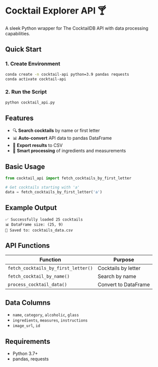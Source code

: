 
# Cocktail Explorer API 🍸

A sleek Python wrapper for The CocktailDB API with data processing capabilities.

## Quick Start

### 1. Create Environment
```bash
conda create -n cocktail-api python=3.9 pandas requests
conda activate cocktail-api
```

### 2. Run the Script
```bash
python cocktail_api.py
```

## Features

- 🔍 **Search cocktails** by name or first letter
- 📊 **Auto-convert** API data to pandas DataFrame
- 💾 **Export results** to CSV
- 🎯 **Smart processing** of ingredients and measurements

## Basic Usage

```python
from cocktail_api import fetch_cocktails_by_first_letter

# Get cocktails starting with 'a'
data = fetch_cocktails_by_first_letter('a')
```

## Example Output
```
✅ Successfully loaded 25 cocktails
📊 DataFrame size: (25, 9)
📁 Saved to: cocktails_data.csv
```

## API Functions

| Function | Purpose |
|----------|---------|
| `fetch_cocktails_by_first_letter()` | Cocktails by letter |
| `fetch_cocktail_by_name()` | Search by name |
| `process_cocktail_data()` | Convert to DataFrame |

## Data Columns
- `name`, `category`, `alcoholic`, `glass`
- `ingredients`, `measures`, `instructions`
- `image_url`, `id`

## Requirements
- Python 3.7+
- pandas, requests

